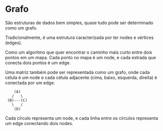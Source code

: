 # Grafo

São estruturas de dados bem simples, quase tudo pode ser determinado como um grafo.

Tradicionalmente, é uma estrutura caracterizada por ter nodes e vértices (edges).

Como um algoritmo que quer encontrar o caminho mais curto entre dois pontos em um mapa.
Cada ponto no mapa é um node, e cada estrada que conecta dois pontos é um edge.

Uma matriz também pode ser representada como um grafo, onde cada célula é um node e cada célula adjacente (cima, baixo, esquerda, direita) é conectada por um edge.

```plaintext
    (A)
   /   \
 (B)---(C)
   \   /
    (D)
```

Cada círculo representa um node, e cada linha entre os círculos representa um edge conectando dois nodes.

